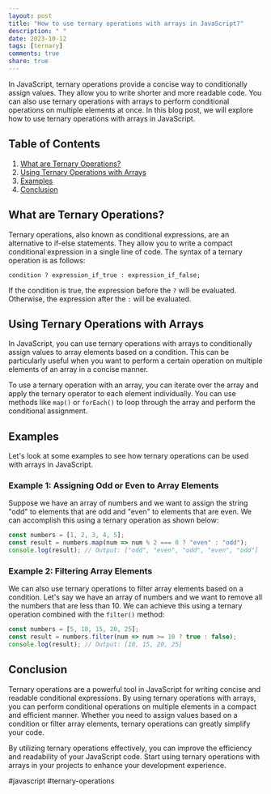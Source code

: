 ```yaml
---
layout: post
title: "How to use ternary operations with arrays in JavaScript?"
description: " "
date: 2023-10-12
tags: [ternary]
comments: true
share: true
---
```


In JavaScript, ternary operations provide a concise way to conditionally assign values. They allow you to write shorter and more readable code. You can also use ternary operations with arrays to perform conditional operations on multiple elements at once. In this blog post, we will explore how to use ternary operations with arrays in JavaScript.

## Table of Contents
1. [What are Ternary Operations?](#what-are-ternary-operations)
2. [Using Ternary Operations with Arrays](#using-ternary-operations-with-arrays)
3. [Examples](#examples)
4. [Conclusion](#conclusion)

## What are Ternary Operations? <a name="what-are-ternary-operations"></a>
Ternary operations, also known as conditional expressions, are an alternative to if-else statements. They allow you to write a compact conditional expression in a single line of code. The syntax of a ternary operation is as follows:

```
condition ? expression_if_true : expression_if_false;
```

If the condition is true, the expression before the `?` will be evaluated. Otherwise, the expression after the `:` will be evaluated.

## Using Ternary Operations with Arrays <a name="using-ternary-operations-with-arrays"></a>
In JavaScript, you can use ternary operations with arrays to conditionally assign values to array elements based on a condition. This can be particularly useful when you want to perform a certain operation on multiple elements of an array in a concise manner.

To use a ternary operation with an array, you can iterate over the array and apply the ternary operator to each element individually. You can use methods like `map()` or `forEach()` to loop through the array and perform the conditional assignment.

## Examples <a name="examples"></a>
Let's look at some examples to see how ternary operations can be used with arrays in JavaScript.

### Example 1: Assigning Odd or Even to Array Elements
Suppose we have an array of numbers and we want to assign the string "odd" to elements that are odd and "even" to elements that are even. We can accomplish this using a ternary operation as shown below:

```javascript
const numbers = [1, 2, 3, 4, 5];
const result = numbers.map(num => num % 2 === 0 ? "even" : "odd");
console.log(result); // Output: ["odd", "even", "odd", "even", "odd"]
```

### Example 2: Filtering Array Elements
We can also use ternary operations to filter array elements based on a condition. Let's say we have an array of numbers and we want to remove all the numbers that are less than 10. We can achieve this using a ternary operation combined with the `filter()` method:

```javascript
const numbers = [5, 10, 15, 20, 25];
const result = numbers.filter(num => num >= 10 ? true : false);
console.log(result); // Output: [10, 15, 20, 25]
```

## Conclusion <a name="conclusion"></a>
Ternary operations are a powerful tool in JavaScript for writing concise and readable conditional expressions. By using ternary operations with arrays, you can perform conditional operations on multiple elements in a compact and efficient manner. Whether you need to assign values based on a condition or filter array elements, ternary operations can greatly simplify your code.

By utilizing ternary operations effectively, you can improve the efficiency and readability of your JavaScript code. Start using ternary operations with arrays in your projects to enhance your development experience.

#javascript #ternary-operations